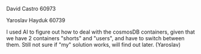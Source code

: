 David Castro 60973

Yaroslav Hayduk 60739

I used AI to figure out how to deal with the cosmosDB containers, given that we have 2 containers "shorts" and "users", and have to switch between them. Still not sure if "my" solution works, will find out later. (Yaroslav)
